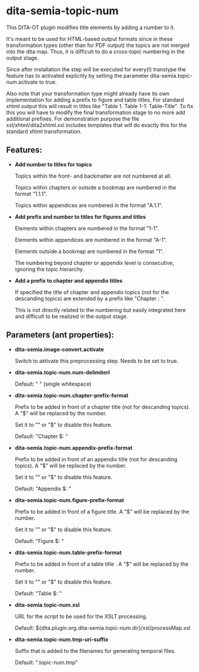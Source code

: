 # dita-semia-topic-num
This DITA-OT plugin modifies title elements by adding a number to it.

It's meant to be used for HTML-based output formats since in these transformation types (other than for PDF output) the topics are not merged into the dita map. Thus, it is difficult to do a cross-topic numbering in the output stage.

Since after installation the step will be executed for every(!) transtype the feature has to activated explicitly by setting the parameter dita-semia.topic-num.activate to true.

Also note that your transformation type might already have its own implementation for adding a prefix to figure and table titles.
For standard xhtml output this will result in titles like "Table 1. Table 1-1: Table-Title". To fix this you will have to modify the final transformation stage 
to no more add additional prefixes. For demonstration purpose the file xsl/xhtml/dita2xhtml.xsl includes templates that will do exactly this for the standard xhtml transformation.


## Features:

- **Add number to titles for topics**

	Topics within the front- and backmatter are not numbered at all.
	
	Topics within chapters or outside a bookmap are numbered in the format "1.1.1".
	
	Topics within appendices are numbered in the format "A.1.1".


- **Add prefix and number to titles for figures and titles**

	Elements within chapters are numbered in the format "1-1".
	
	Elements within appendices are numbered in the format "A-1".
	
	Elements outside a bookmap are numbered in the format "1".
	
	The numbering beyond chapter or appendix level is consecutive, ignoring the topic hierarchy.
	
	
- **Add a prefix to chapter and appendix titles**
	
	If specified the title of chapter and appendix topics (not for the descanding topics) are extended by a prefix like "Chapter <number>: ".
	
	This is not directly related to the numbering but easily integrated here and difficult to be realized in the output stage. 


## Parameters (ant properties):

- **dita-semia.image-convert.activate**

  Switch to aktivate this preprocessing step. Needs to be set to true.

  
- **dita-semia.topic-num.num-delimiterl**

	Default: " " (single whitespace)

  
- **dita-semia.topic-num.chapter-prefix-format**

	Prefix to be added in front of a chapter title (not for descanding topics). A "$" will be replaced by the number.
	
	Set it to "" or "$" to disable this feature.

	Default: "Chapter $: " 

  
- **dita-semia.topic-num.appendix-prefix-format**

	Prefix to be added in front of an appendix title (not for descanding topics). A "$" will be replaced by the number.
	
	Set it to "" or "$" to disable this feature.

	Default: "Appendix $: " 

  
- **dita-semia.topic-num.figure-prefix-format**

	Prefix to be added in front of a figure title. A "$" will be replaced by the number.
	
	Set it to "" or "$" to disable this feature.

	Default: "Figure $: " 

  
- **dita-semia.topic-num.table-prefix-format**

	Prefix to be added in front of a table title . A "$" will be replaced by the number.
	
	Set it to "" or "$" to disable this feature.

	Default: "Table $: " 
  
  
- **dita-semia.topic-num.xsl**

	URL for the script to be used for the XSLT processing.
	
	Default: ${dita.plugin.org.dita-semia.topic-num.dir}/xsl/processMap.xsl

- **dita-semia.topic-num.tmp-uri-suffix**

	Suffix that is added to the filenames for generating temporal files.

	Default: ".topic-num.tmp"

